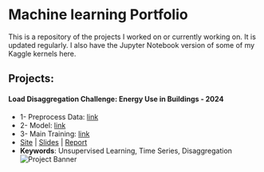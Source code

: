 # Machine learning Portfolio

This is a repository of the projects I worked on or currently working on. It is updated regularly. I also have the Jupyter Notebook version of some of my Kaggle kernels here.

## Projects:

#### Load Disaggregation Challenge: Energy Use in Buildings - 2024 
- 1- Preprocess Data: [link](https://github.com/rafaelsudbrackzimmermann/1-PLACE-SOLUTION-Adrenalin-Load-Disaggregation-Challenge/blob/main/Submission%201/code/_1_pre_process.py)
- 2- Model: [link](https://github.com/rafaelsudbrackzimmermann/1-PLACE-SOLUTION-Adrenalin-Load-Disaggregation-Challenge/blob/main/Submission%201/code/_2_model.py)
- 3- Main Training: [link](https://github.com/rafaelsudbrackzimmermann/1-PLACE-SOLUTION-Adrenalin-Load-Disaggregation-Challenge/blob/main/Submission%201/code/_4_main_train.py)
- [Site](https://adrenalin.energy/Load-Disaggregation-Challenge-Energy-use-in-buildings) | [Slides](https://github.com/rafaelsudbrackzimmermann/1-PLACE-SOLUTION-ADRENALIN/blob/main/Submission%201/Presentation.pptx) | [Report](https://github.com/rafaelsudbrackzimmermann/1-PLACE-SOLUTION-ADRENALIN/blob/main/Submission%201/Report.docx)
- **Keywords**: Unsupervised Learning, Time Series, Disaggregation
![Project Banner](https://raw.githubusercontent.com/rafaelsudbrackzimmermann/1-PLACE-SOLUTION-Adrenalin-Load-Disaggregation-Challenge/main/Submission%201/Banner2.png)



